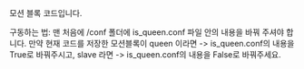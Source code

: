 모션 블록 코드입니다.

구동하는 법:
맨 처음에 /conf 폴더에 is_queen.conf 파일 안의 내용을 바꿔 주셔야 합니다.
만약 현재 코드를 저장한 모션블록이 queen 이라면 -> is_queen.conf의 내용을 True로 바꿔주시고,
                                slave 라면   -> is_queen.conf의 내용을 False로 바꿔주세요.
